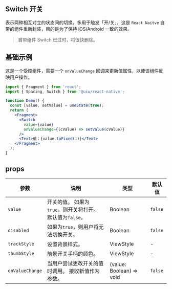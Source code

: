 Switch 开关
---

表示两种相互对立的状态间的切换，多用于触发「开/关」，这是 `React Naitve` 自带的组件重新封装，目的是为了保持 iOS/Android 一致的效果。

> 自带组件 Switch 已过时，将很快删除。

## 基础示例

这是一个受控组件，需要一个 `onValueChange` 回调来更新值属性，以使该组件反映用户操作。

```jsx
import { Fragment } from 'react';
import { Spacing, Switch } from '@uiw/react-native';

function Demo() {
  const [value, setValue] = useState(true);
  return (
    <Fragment>
      <Switch
        value={value}
        onValueChange={(cValue) => setValue(cValue)}
      />
      <Text>值：{value.toFixed(1)}</Text>
    </Fragment>
  );
}
```

## props

| 参数 | 说明 | 类型 | 默认值|
|------|------|-----|------|
| `value` | 开关的值。 如果为`true`，则开关将打开。 默认值为`false`。 | Boolean | `false` |
| `disabled` | 如果为`true`，则用户将无法切换开关。 | Boolean | `false` |
| `trackStyle` | 设置背景样式。 | ViewStyle | - |
| `thumbStyle` | 前景开关手柄的颜色。 | ViewStyle | - |
| `onValueChange` | 当用户尝试更改开关的值时调用。 接收新值作为参数。 | (value: Boolean) => void | `false` |